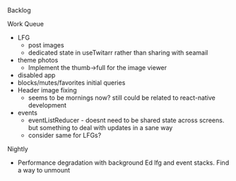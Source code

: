 Backlog

Work Queue
* LFG
  * post images
  * dedicated state in useTwitarr rather than sharing with seamail
* theme photos
  * Implement the thumb->full for the image viewer
* disabled app
* blocks/mutes/favorites initial queries
* Header image fixing
  * seems to be mornings now? still could be related to react-native development
* events
  * eventListReducer - doesnt need to be shared state across screens. but something to deal with updates in a sane way
  * consider same for LFGs?

Nightly
* Performance degradation with background Ed lfg and event stacks. Find a way to unmount
